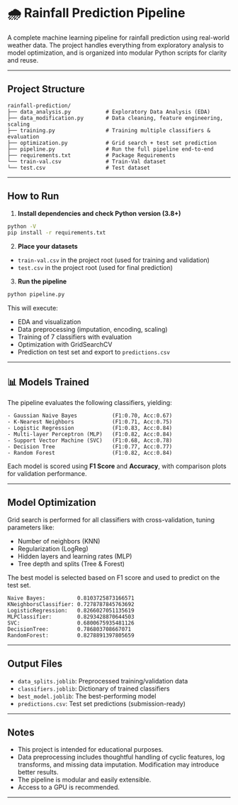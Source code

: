 # 🌧️ Rainfall Prediction Pipeline

A complete machine learning pipeline for rainfall prediction using real-world weather data. The project handles everything from exploratory analysis to model optimization, and is organized into modular Python scripts for clarity and reuse.

---

##  Project Structure

```
rainfall-prediction/
├── data_analysis.py           # Exploratory Data Analysis (EDA)
├── data_modification.py       # Data cleaning, feature engineering, scaling
├── training.py                # Training multiple classifiers & evaluation
├── optimization.py            # Grid search + test set prediction
├── pipeline.py                # Run the full pipeline end-to-end
├── requirements.txt           # Package Requirements
└── train-val.csv              # Train-Val dataset
└── test.csv                   # Test dataset
```

---

##  How to Run

1. **Install dependencies and check Python version (3.8+)**

```bash
python -V
pip install -r requirements.txt
```

2. **Place your datasets**

- `train-val.csv` in the project root (used for training and validation)
- `test.csv` in the project root (used for final prediction)

3. **Run the pipeline**

```bash
python pipeline.py
```

This will execute:

- EDA and visualization
- Data preprocessing (imputation, encoding, scaling)
- Training of 7 classifiers with evaluation
- Optimization with GridSearchCV
- Prediction on test set and export to `predictions.csv`

---

## 📊 Models Trained

The pipeline evaluates the following classifiers, yielding:

```
- Gaussian Naive Bayes           (F1:0.70, Acc:0.67)
- K-Nearest Neighbors            (F1:0.71, Acc:0.75)
- Logistic Regression            (F1:0.83, Acc:0.84)
- Multi-layer Perceptron (MLP)   (F1:0.82, Acc:0.84)
- Support Vector Machine (SVC)   (F1:0.68, Acc:0.78)
- Decision Tree                  (F1:0.77, Acc:0.77)
- Random Forest                  (F1:0.82, Acc:0.84)
```

Each model is scored using **F1 Score** and **Accuracy**, with comparison plots for validation performance.

---

## Model Optimization

Grid search is performed for all classifiers with cross-validation, tuning parameters like:

- Number of neighbors (KNN)
- Regularization (LogReg)
- Hidden layers and learning rates (MLP)
- Tree depth and splits (Tree & Forest)

The best model is selected based on F1 score and used to predict on the test set.

```
Naive Bayes:          0.8103725873166571
KNeighborsClassifier: 0.7278787845763692
LogisticRegression:   0.8266027051135619
MLPClassifier:        0.8293428870644503
SVC:                  0.6800675935481126
DecisionTree:         0.786803708667071
RandomForest:         0.8278891397805659
```

---

## Output Files

- `data_splits.joblib`: Preprocessed training/validation data
- `classifiers.joblib`: Dictionary of trained classifiers
- `best_model.joblib`: The best-performing model
- `predictions.csv`: Test set predictions (submission-ready)

---


##  Notes

- This project is intended for educational purposes.
- Data preprocessing includes thoughtful handling of cyclic features, log transforms, and missing data imputation. Modification may introduce better results.
- The pipeline is modular and easily extensible.
- Access to a GPU is recommended.

---



